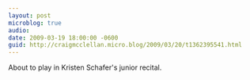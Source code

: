 ```yaml
---
layout: post
microblog: true
audio: 
date: 2009-03-19 18:00:00 -0600
guid: http://craigmcclellan.micro.blog/2009/03/20/t1362395541.html
---
```

About to play in Kristen Schafer's junior recital.
